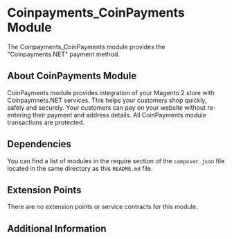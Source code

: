 # Coinpayments_CoinPayments Module

The Coinpayments_CoinPayments module provides the "Coinpayments.NET" payment method.

## About CoinPayments Module

CoinPayments module provides integration of your Magento 2 store with Coinpaymnets.NET services. This helps your customers shop quickly, safely and securely. 
Your customers can pay on your website without re-entering their payment and address details. 
All CoinPayments module transactions are protected.

## Dependencies

You can find a list of modules in the require section of the `composer.json` file located in the
same directory as this `README.md` file.

## Extension Points

There are no extension points or service contracts for this module.

## Additional Information